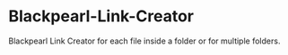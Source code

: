 # Blackpearl-Link-Creator
Blackpearl Link Creator for each file inside a folder or for multiple folders.
